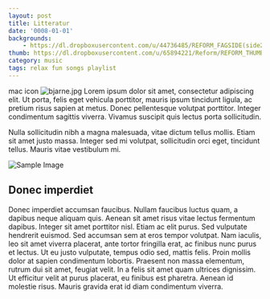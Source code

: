 ```yaml
---
layout: post
title: Litteratur
date: '0008-01-01'
backgrounds:
    - https://dl.dropboxusercontent.com/u/44736485/REFORM_FAGSIDE(side2)/08.Litteratur2m.jpg
thumb: https://dl.dropboxusercontent.com/u/65894221/Reform/REFORM_THUMBNAILS/08.Litteratur.jpg
category: music
tags: relax fun songs playlist
---
```


mac icon
![bjarne.jpg](http://i.imgur.com/fTKf3SX.jpg)
Lorem ipsum dolor sit amet, consectetur adipiscing elit. Ut porta, felis eget vehicula porttitor, mauris ipsum tincidunt ligula, ac pretium risus sapien at metus. Donec pellentesque volutpat porttitor. Integer condimentum sagittis viverra. Vivamus suscipit quis lectus porta sollicitudin.

Nulla sollicitudin nibh a magna malesuada, vitae dictum tellus mollis. Etiam sit amet justo massa. Integer sed mi volutpat, sollicitudin orci eget, tincidunt tellus. Mauris vitae vestibulum mi.

![Sample Image](http://placehold.it/360x360)

## Donec imperdiet
Donec imperdiet accumsan faucibus. Nullam faucibus luctus quam, a dapibus neque aliquam quis. Aenean sit amet risus vitae lectus fermentum dapibus. Integer sit amet porttitor nisl. Etiam ac elit purus. Sed vulputate hendrerit euismod. Sed accumsan sem at eros tempor volutpat. Nam iaculis, leo sit amet viverra placerat, ante tortor fringilla erat, ac finibus nunc purus et lectus. Ut eu justo vulputate, tempus odio sed, mattis felis. Proin mollis dolor at sapien condimentum lobortis. Praesent non massa elementum, rutrum dui sit amet, feugiat velit. In a felis sit amet quam ultrices dignissim. Ut efficitur velit at purus placerat, eu finibus est pharetra. Aenean id molestie risus. Mauris gravida erat id diam condimentum viverra.
